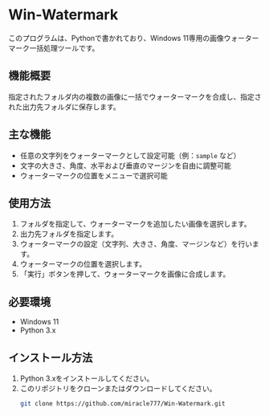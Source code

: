 # Win-Watermark

このプログラムは、Pythonで書かれており、Windows 11専用の画像ウォーターマーク一括処理ツールです。

## 機能概要

指定されたフォルダ内の複数の画像に一括でウォーターマークを合成し、指定された出力先フォルダに保存します。

## 主な機能

- 任意の文字列をウォーターマークとして設定可能（例：`sample` など）
- 文字の大きさ、角度、水平および垂直のマージンを自由に調整可能
- ウォーターマークの位置をメニューで選択可能

## 使用方法

1. フォルダを指定して、ウォーターマークを追加したい画像を選択します。
2. 出力先フォルダを指定します。
3. ウォーターマークの設定（文字列、大きさ、角度、マージンなど）を行います。
4. ウォーターマークの位置を選択します。
5. 「実行」ボタンを押して、ウォーターマークを画像に合成します。

## 必要環境

- Windows 11
- Python 3.x

## インストール方法

1. Python 3.xをインストールしてください。
2. このリポジトリをクローンまたはダウンロードしてください。
   ```bash
   git clone https://github.com/miracle777/Win-Watermark.git

